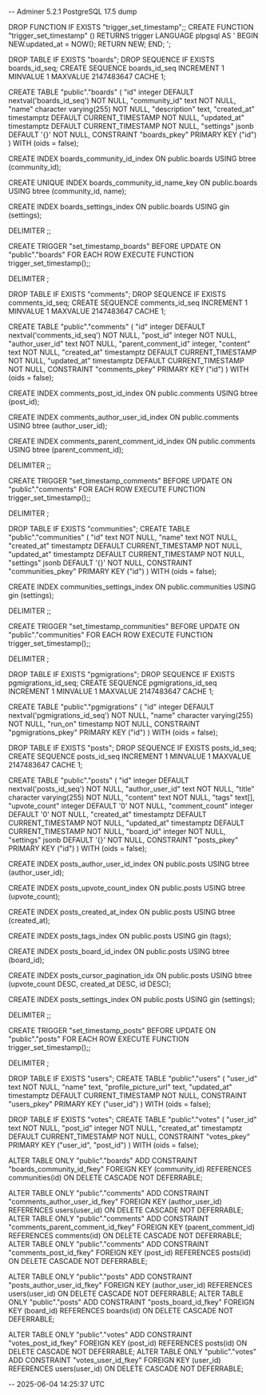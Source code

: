 -- Adminer 5.2.1 PostgreSQL 17.5 dump

DROP FUNCTION IF EXISTS "trigger_set_timestamp";;
CREATE FUNCTION "trigger_set_timestamp" () RETURNS trigger LANGUAGE plpgsql AS '
    BEGIN
      NEW.updated_at = NOW();
      RETURN NEW;
    END;
    ';

DROP TABLE IF EXISTS "boards";
DROP SEQUENCE IF EXISTS boards_id_seq;
CREATE SEQUENCE boards_id_seq INCREMENT 1 MINVALUE 1 MAXVALUE 2147483647 CACHE 1;

CREATE TABLE "public"."boards" (
    "id" integer DEFAULT nextval('boards_id_seq') NOT NULL,
    "community_id" text NOT NULL,
    "name" character varying(255) NOT NULL,
    "description" text,
    "created_at" timestamptz DEFAULT CURRENT_TIMESTAMP NOT NULL,
    "updated_at" timestamptz DEFAULT CURRENT_TIMESTAMP NOT NULL,
    "settings" jsonb DEFAULT '{}' NOT NULL,
    CONSTRAINT "boards_pkey" PRIMARY KEY ("id")
) WITH (oids = false);

CREATE INDEX boards_community_id_index ON public.boards USING btree (community_id);

CREATE UNIQUE INDEX boards_community_id_name_key ON public.boards USING btree (community_id, name);

CREATE INDEX boards_settings_index ON public.boards USING gin (settings);


DELIMITER ;;

CREATE TRIGGER "set_timestamp_boards" BEFORE UPDATE ON "public"."boards" FOR EACH ROW EXECUTE FUNCTION trigger_set_timestamp();;

DELIMITER ;

DROP TABLE IF EXISTS "comments";
DROP SEQUENCE IF EXISTS comments_id_seq;
CREATE SEQUENCE comments_id_seq INCREMENT 1 MINVALUE 1 MAXVALUE 2147483647 CACHE 1;

CREATE TABLE "public"."comments" (
    "id" integer DEFAULT nextval('comments_id_seq') NOT NULL,
    "post_id" integer NOT NULL,
    "author_user_id" text NOT NULL,
    "parent_comment_id" integer,
    "content" text NOT NULL,
    "created_at" timestamptz DEFAULT CURRENT_TIMESTAMP NOT NULL,
    "updated_at" timestamptz DEFAULT CURRENT_TIMESTAMP NOT NULL,
    CONSTRAINT "comments_pkey" PRIMARY KEY ("id")
) WITH (oids = false);

CREATE INDEX comments_post_id_index ON public.comments USING btree (post_id);

CREATE INDEX comments_author_user_id_index ON public.comments USING btree (author_user_id);

CREATE INDEX comments_parent_comment_id_index ON public.comments USING btree (parent_comment_id);


DELIMITER ;;

CREATE TRIGGER "set_timestamp_comments" BEFORE UPDATE ON "public"."comments" FOR EACH ROW EXECUTE FUNCTION trigger_set_timestamp();;

DELIMITER ;

DROP TABLE IF EXISTS "communities";
CREATE TABLE "public"."communities" (
    "id" text NOT NULL,
    "name" text NOT NULL,
    "created_at" timestamptz DEFAULT CURRENT_TIMESTAMP NOT NULL,
    "updated_at" timestamptz DEFAULT CURRENT_TIMESTAMP NOT NULL,
    "settings" jsonb DEFAULT '{}' NOT NULL,
    CONSTRAINT "communities_pkey" PRIMARY KEY ("id")
) WITH (oids = false);

CREATE INDEX communities_settings_index ON public.communities USING gin (settings);


DELIMITER ;;

CREATE TRIGGER "set_timestamp_communities" BEFORE UPDATE ON "public"."communities" FOR EACH ROW EXECUTE FUNCTION trigger_set_timestamp();;

DELIMITER ;

DROP TABLE IF EXISTS "pgmigrations";
DROP SEQUENCE IF EXISTS pgmigrations_id_seq;
CREATE SEQUENCE pgmigrations_id_seq INCREMENT 1 MINVALUE 1 MAXVALUE 2147483647 CACHE 1;

CREATE TABLE "public"."pgmigrations" (
    "id" integer DEFAULT nextval('pgmigrations_id_seq') NOT NULL,
    "name" character varying(255) NOT NULL,
    "run_on" timestamp NOT NULL,
    CONSTRAINT "pgmigrations_pkey" PRIMARY KEY ("id")
) WITH (oids = false);


DROP TABLE IF EXISTS "posts";
DROP SEQUENCE IF EXISTS posts_id_seq;
CREATE SEQUENCE posts_id_seq INCREMENT 1 MINVALUE 1 MAXVALUE 2147483647 CACHE 1;

CREATE TABLE "public"."posts" (
    "id" integer DEFAULT nextval('posts_id_seq') NOT NULL,
    "author_user_id" text NOT NULL,
    "title" character varying(255) NOT NULL,
    "content" text NOT NULL,
    "tags" text[],
    "upvote_count" integer DEFAULT '0' NOT NULL,
    "comment_count" integer DEFAULT '0' NOT NULL,
    "created_at" timestamptz DEFAULT CURRENT_TIMESTAMP NOT NULL,
    "updated_at" timestamptz DEFAULT CURRENT_TIMESTAMP NOT NULL,
    "board_id" integer NOT NULL,
    "settings" jsonb DEFAULT '{}' NOT NULL,
    CONSTRAINT "posts_pkey" PRIMARY KEY ("id")
) WITH (oids = false);

CREATE INDEX posts_author_user_id_index ON public.posts USING btree (author_user_id);

CREATE INDEX posts_upvote_count_index ON public.posts USING btree (upvote_count);

CREATE INDEX posts_created_at_index ON public.posts USING btree (created_at);

CREATE INDEX posts_tags_index ON public.posts USING gin (tags);

CREATE INDEX posts_board_id_index ON public.posts USING btree (board_id);

CREATE INDEX posts_cursor_pagination_idx ON public.posts USING btree (upvote_count DESC, created_at DESC, id DESC);

CREATE INDEX posts_settings_index ON public.posts USING gin (settings);


DELIMITER ;;

CREATE TRIGGER "set_timestamp_posts" BEFORE UPDATE ON "public"."posts" FOR EACH ROW EXECUTE FUNCTION trigger_set_timestamp();;

DELIMITER ;

DROP TABLE IF EXISTS "users";
CREATE TABLE "public"."users" (
    "user_id" text NOT NULL,
    "name" text,
    "profile_picture_url" text,
    "updated_at" timestamptz DEFAULT CURRENT_TIMESTAMP NOT NULL,
    CONSTRAINT "users_pkey" PRIMARY KEY ("user_id")
) WITH (oids = false);


DROP TABLE IF EXISTS "votes";
CREATE TABLE "public"."votes" (
    "user_id" text NOT NULL,
    "post_id" integer NOT NULL,
    "created_at" timestamptz DEFAULT CURRENT_TIMESTAMP NOT NULL,
    CONSTRAINT "votes_pkey" PRIMARY KEY ("user_id", "post_id")
) WITH (oids = false);


ALTER TABLE ONLY "public"."boards" ADD CONSTRAINT "boards_community_id_fkey" FOREIGN KEY (community_id) REFERENCES communities(id) ON DELETE CASCADE NOT DEFERRABLE;

ALTER TABLE ONLY "public"."comments" ADD CONSTRAINT "comments_author_user_id_fkey" FOREIGN KEY (author_user_id) REFERENCES users(user_id) ON DELETE CASCADE NOT DEFERRABLE;
ALTER TABLE ONLY "public"."comments" ADD CONSTRAINT "comments_parent_comment_id_fkey" FOREIGN KEY (parent_comment_id) REFERENCES comments(id) ON DELETE CASCADE NOT DEFERRABLE;
ALTER TABLE ONLY "public"."comments" ADD CONSTRAINT "comments_post_id_fkey" FOREIGN KEY (post_id) REFERENCES posts(id) ON DELETE CASCADE NOT DEFERRABLE;

ALTER TABLE ONLY "public"."posts" ADD CONSTRAINT "posts_author_user_id_fkey" FOREIGN KEY (author_user_id) REFERENCES users(user_id) ON DELETE CASCADE NOT DEFERRABLE;
ALTER TABLE ONLY "public"."posts" ADD CONSTRAINT "posts_board_id_fkey" FOREIGN KEY (board_id) REFERENCES boards(id) ON DELETE CASCADE NOT DEFERRABLE;

ALTER TABLE ONLY "public"."votes" ADD CONSTRAINT "votes_post_id_fkey" FOREIGN KEY (post_id) REFERENCES posts(id) ON DELETE CASCADE NOT DEFERRABLE;
ALTER TABLE ONLY "public"."votes" ADD CONSTRAINT "votes_user_id_fkey" FOREIGN KEY (user_id) REFERENCES users(user_id) ON DELETE CASCADE NOT DEFERRABLE;

-- 2025-06-04 14:25:37 UTC